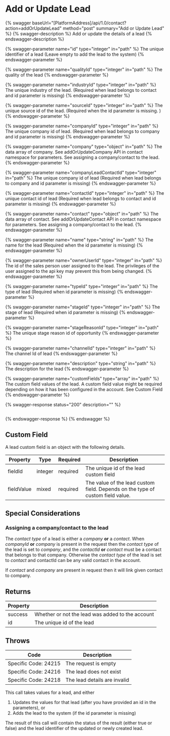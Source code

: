 # Add or Update Lead

{% swagger baseUrl="[PlatformAddress]/api/1.0/contact?action=addOrUpdateLead" method="post" summary="Add or Update Lead" %}
{% swagger-description %}
Add or update the details of a lead
{% endswagger-description %}

{% swagger-parameter name="id" type="integer" in="path" %}
The unique identifier of a lead (Leave empty to add the lead to the system)
{% endswagger-parameter %}

{% swagger-parameter name="qualityId" type="integer" in="path" %}
The quality of the lead
{% endswagger-parameter %}

{% swagger-parameter name="industryId" type="integer" in="path" %}
The unique industry of the lead. (Required when lead belongs to contact and id parameter is missing)
{% endswagger-parameter %}

{% swagger-parameter name="sourceId" type="integer" in="path" %}
The unique source id of the lead. (Required when the id parameter is missing. )
{% endswagger-parameter %}

{% swagger-parameter name="companyId" type="integer" in="path" %}
The unique company id of lead. (Required when lead belongs to company and id parameter is missing)
{% endswagger-parameter %}

{% swagger-parameter name="company" type="object" in="path" %}
The data array of company. See addOrUpdateCompany API in contact namespace for parameters. See assigning a company/contact to the lead.
{% endswagger-parameter %}

{% swagger-parameter name="companyLeadContactId" type="integer" in="path" %}
The unique company id of lead (Required when lead belongs to company and id parameter is missing)
{% endswagger-parameter %}

{% swagger-parameter name="contactId" type="integer" in="path" %}
The unique contact id of lead (Required when lead belongs to contact and id parameter is missing)
{% endswagger-parameter %}

{% swagger-parameter name="contact" type="object" in="path" %}
The data array of contact. See addOrUpdateContact API in contact namespace for parameters. See assigning a company/contact to the lead.
{% endswagger-parameter %}

{% swagger-parameter name="name" type="string" in="path" %}
The name for the lead (Required when the id parameter is missing)
{% endswagger-parameter %}

{% swagger-parameter name="ownerUserId" type="integer" in="path" %}
The id of the sales person user assigned to the lead. The privileges of the user assigned to the api key may prevent this from being changed.
{% endswagger-parameter %}

{% swagger-parameter name="typeId" type="integer" in="path" %}
The type of lead (Required when id parameter is missing)
{% endswagger-parameter %}

{% swagger-parameter name="stageId" type="integer" in="path" %}
The stage of lead (Required when id parameter is missing)
{% endswagger-parameter %}

{% swagger-parameter name="stageReasonId" type="integer" in="path" %}
The unique stage reason id of opportunity
{% endswagger-parameter %}

{% swagger-parameter name="channelId" type="integer" in="path" %}
The channel Id of lead
{% endswagger-parameter %}

{% swagger-parameter name="description" type="string" in="path" %}
The description for the lead
{% endswagger-parameter %}

{% swagger-parameter name="customFields" type="array" in="path" %}
The custom field values of the lead. A custom field value might be required depending on how it has been configured in the account. See Custom Field
{% endswagger-parameter %}

{% swagger-response status="200" description="" %}
```
```
{% endswagger-response %}
{% endswagger %}

## Custom Field

A lead custom field is an object with the following details.

| Property   | Type    | Required | Description                                                                    |
| ---------- | ------- | -------- | ------------------------------------------------------------------------------ |
| fieldId    | integer | required | The unique id of the lead custom field                                         |
| fieldValue | mixed   | required | The value of the lead custom field. Depends on the type of custom field value. |

## Special Considerations

### Assigning a company/contact to the lead

The _contact type_ of a lead is either a _company_ **or** a _contact_. When _companyId_ **or** _company_ is present in the request then the _contact type_ of the lead is set to _company_, and the _contactId_ **or** _contact_ must be a contact that belongs to that company. Otherwise the _contact type_ of the lead is set to _contact_ and contactId can be any valid contact in the account.

If _contact_ and _company_ are present in request then it will link given contact to company.

## Returns

| Property | Description                                      |
| -------- | ------------------------------------------------ |
| success  | Whether or not the lead was added to the account |
| id       | The unique id of the lead                        |

## Throws

| Code                 | Description                  |
| -------------------- | ---------------------------- |
| Specific Code: 24215 | The request is empty         |
| Specific Code: 24216 | The lead does not exist      |
| Specific Code: 24218 | The lead details are invalid |

This call takes values for a lead, and either

1. Updates the values for that lead (after you have provided an id in the parameters), or
2. Adds the lead to the system (if the id parameter is missing)

The result of this call will contain the status of the result (either true or false) and the lead identifier of the updated or newly created lead.
